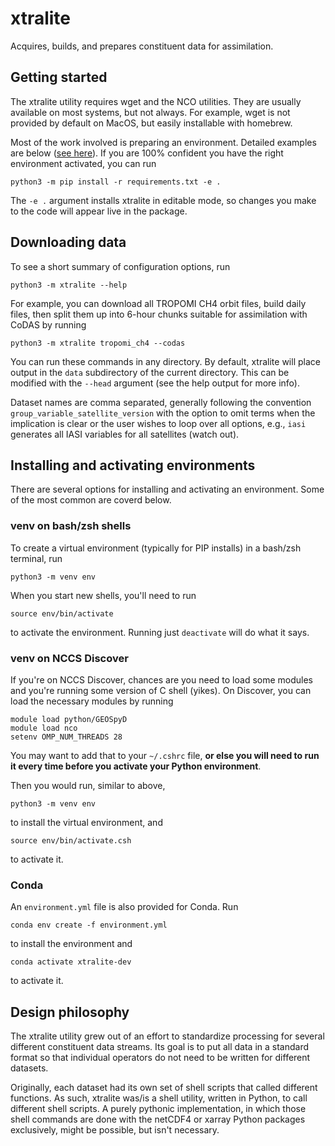 # xtralite
Acquires, builds, and prepares constituent data for assimilation.

## Getting started
The xtralite utility requires wget and the NCO utilities. They are usually
available on most systems, but not always. For example, wget is not provided by
default on MacOS, but easily installable with homebrew.

Most of the work involved is preparing an environment. Detailed examples are
below ([see here](#installing-and-activating-environments)). If you are 100%
confident you have the right environment activated, you can run
```
python3 -m pip install -r requirements.txt -e .
```
The `-e .` argument installs xtralite in editable mode, so changes you make
to the code will appear live in the package.

## Downloading data
To see a short summary of configuration options, run
```
python3 -m xtralite --help
```
For example, you can download all TROPOMI CH4 orbit files, build daily files,
then split them up into 6-hour chunks suitable for assimilation with CoDAS by
running
```
python3 -m xtralite tropomi_ch4 --codas
```

You can run these commands in any directory. By default, xtralite will place
output in the `data` subdirectory of the current directory. This can be
modified with the `--head` argument (see the help output for more info).

Dataset names are comma separated, generally following the convention
`group_variable_satellite_version` with the option to omit terms when the
implication is clear or the user wishes to loop over all options, e.g.,
`iasi` generates all IASI variables for all satellites (watch out).

## Installing and activating environments
There are several options for installing and activating an environment. Some of
the most common are coverd below.

### venv on bash/zsh shells
To create a virtual environment (typically for PIP installs) in a bash/zsh
terminal, run
```
python3 -m venv env
```

When you start new shells, you'll need to run
```
source env/bin/activate
```
to activate the environment. Running just `deactivate` will do what it
says.

### venv on NCCS Discover
If you're on NCCS Discover, chances are you need to load some modules and
you're running some version of C shell (yikes). On Discover, you can load the
necessary modules by running
```
module load python/GEOSpyD
module load nco
setenv OMP_NUM_THREADS 28
```
You may want to add that to your `~/.cshrc` file, **or else you will need
to run it every time before you activate your Python environment**.

Then you would run, similar to above,
```
python3 -m venv env
```
to install the virtual environment, and
```
source env/bin/activate.csh
```
to activate it.

### Conda
An `environment.yml` file is also provided for Conda. Run
```
conda env create -f environment.yml
```
to install the environment and
```
conda activate xtralite-dev
```
to activate it.

## Design philosophy
The xtralite utility grew out of an effort to standardize processing for
several different constituent data streams. Its goal is to put all data in a
standard format so that individual operators do not need to be written for
different datasets.

Originally, each dataset had its own set of shell scripts that called different
functions. As such, xtralite was/is a shell utility, written in Python, to call
different shell scripts. A purely pythonic implementation, in which those shell
commands are done with the netCDF4 or xarray Python packages exclusively, might
be possible, but isn't necessary.
